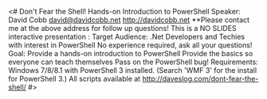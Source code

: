 <#
Don't Fear the Shell!
Hands-on Introduction to PowerShell
Speaker:
David Cobb
david@davidcobb.net
http://davidcobb.net
**Please contact me at the above address for follow up questions!
This is a NO SLIDES interactive presentation :
Target Audience:
.Net Developers and Techies with interest in PowerShell
No experience required, ask all your questions!
Goal:
Provide a hands-on introduction to PowerShell
Provide the basics so everyone can teach themselves
Pass on the PowerShell bug!
Requirements:
Windows 7/8/8.1 with PowerShell 3 installed.
(Search 'WMF 3' for the install for PowerShell 3.)
All scripts available at http://daveslog.com/dont-fear-the-shell/
#>
